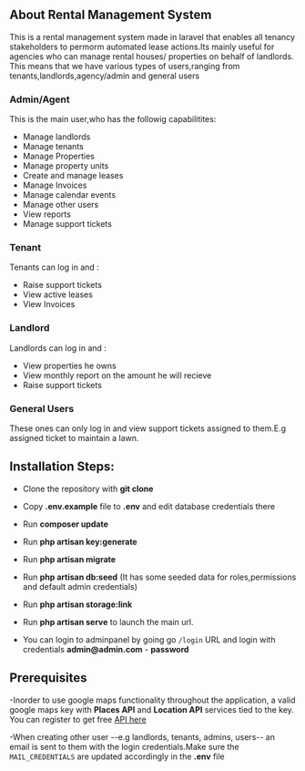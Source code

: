 
## About Rental Management System

This is a rental management system made in laravel that enables all tenancy stakeholders to permorm automated lease actions.Its mainly useful for agencies who can manage rental houses/ properties on behalf of landlords. This means that we have various types of users,ranging from tenants,landlords,agency/admin and general users

### Admin/Agent
This is the main user,who has the followig capabilitites:
- Manage landlords
- Manage tenants
- Manage Properties
- Manage property units
- Create and manage leases
- Manage Invoices
- Manage calendar events
- Manage other users
- View reports
- Manage support tickets


### Tenant

Tenants can log in and :
- Raise support tickets
- View active leases
- View Invoices

### Landlord
Landlords can log in and :
- View properties he owns
- View monthly report on the amount he will recieve
- Raise support tickets

### General Users
These ones can only log in and view support tickets assigned to them.E.g assigned ticket to maintain a lawn.

## Installation Steps:

- Clone the repository with __git clone__
- Copy __.env.example__ file to __.env__ and edit database credentials there
- Run __composer update__
- Run __php artisan key:generate__
- Run __php artisan migrate__
- Run __php artisan db:seed__ (It has some seeded data for roles,permissions and default admin credentials)
- Run __php artisan storage:link__ 
- Run __php artisan serve__ to launch the main url.

- You can login to adminpanel by going go `/login` URL and login with credentials __admin@admin.com__ - __password__

## Prerequisites
-Inorder to use google maps functionality throughout the application, a valid google maps key with
__Places API__ and __Location API__ services tied to the key. You can register to get free [API here](https://developers.google.com/maps/documentation/javascript/get-api-key)

-When creating other user --e.g landlords, tenants, admins, users-- an email is sent to them with the login credentials.Make sure the `MAIL_CREDENTIALS` are updated accordingly in the __.env__ file